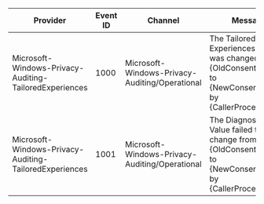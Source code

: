Provider                                                |  Event ID  |  Channel                                         |  Message
--------------------------------------------------------|------------|--------------------------------------------------|---------------------------------------------------------------------------------------------------------------
Microsoft-Windows-Privacy-Auditing-TailoredExperiences  |  1000      |  Microsoft-Windows-Privacy-Auditing/Operational  |  The Tailored Experiences Value was changed from {OldConsentValue} to {NewConsentValue} by {CallerProcessName}
Microsoft-Windows-Privacy-Auditing-TailoredExperiences  |  1001      |  Microsoft-Windows-Privacy-Auditing/Operational  |  The Diagnostic Data Value failed to change from {OldConsentValue} to {NewConsentValue} by {CallerProcessName}